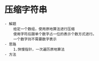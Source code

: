 # 压缩字符串
    - 解题
        给定一个数组，使用原地算法进行压缩
        使用字符后跟单个数字占一位的表示个数方式进行。
        一个数字则不需要数字表示
    - 思路
        1.快慢指针，一次遍历原地算法
    - 方法